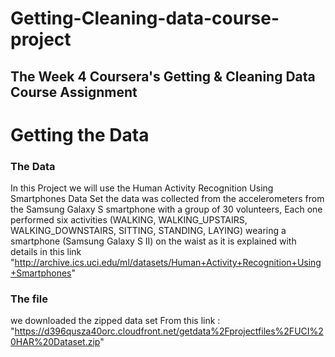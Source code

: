 # Getting-Cleaning-data-course-project
## The Week 4 Coursera's Getting & Cleaning Data Course Assignment

# Getting the Data 
### The Data
In this Project we will use the Human Activity Recognition Using Smartphones Data Set 
the data was collected from the accelerometers from the Samsung Galaxy S smartphone with a group of 30 volunteers, Each one performed six activities (WALKING, WALKING_UPSTAIRS, WALKING_DOWNSTAIRS, SITTING, STANDING, LAYING) wearing a smartphone (Samsung Galaxy S II) on the waist as it is explained with details in this link "http://archive.ics.uci.edu/ml/datasets/Human+Activity+Recognition+Using+Smartphones"
### The file
we downloaded the zipped data set From this link : "https://d396qusza40orc.cloudfront.net/getdata%2Fprojectfiles%2FUCI%20HAR%20Dataset.zip"


